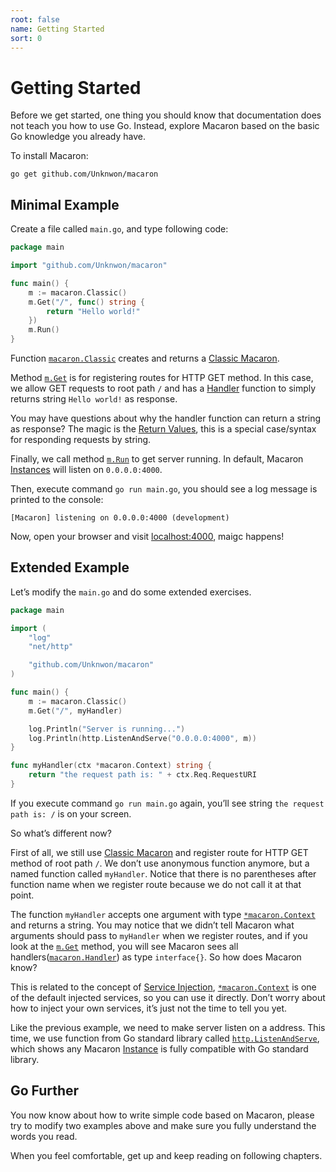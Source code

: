 ```yaml
---
root: false
name: Getting Started
sort: 0
---
```


# Getting Started 

Before we get started, one thing you should know that documentation does not teach you how to use Go. Instead, explore Macaron based on the basic Go knowledge you already have.

To install Macaron:

	go get github.com/Unknwon/macaron

## Minimal Example

Create a file called `main.go`, and type following code:

```go
package main

import "github.com/Unknwon/macaron"

func main() {
	m := macaron.Classic()
	m.Get("/", func() string {
		return "Hello world!"
	})
	m.Run()
}
```

Function [`macaron.Classic`](https://gowalker.org/github.com/Unknwon/macaron#Classic) creates and returns a [Classic Macaron](concepts#classic-macaron).

Method [`m.Get`](https://gowalker.org/github.com/Unknwon/macaron#Router_Get) is for registering routes for HTTP GET method. In this case, we allow GET requests to root path `/` and has a [Handler](concepts#handlers) function to simply returns string `Hello world!` as response.

You may have questions about why the handler function can return a string as response? The magic is the [Return Values](concepts#return-values), this is a special case/syntax for responding requests by string.

Finally, we call method [`m.Run`](https://gowalker.org/github.com/Unknwon/macaron#Macaron_Run) to get server running. In default, Macaron [Instances](concepts#instances) will listen on `0.0.0.0:4000`.

Then, execute command `go run main.go`, you should see a log message is printed to the console:

	[Macaron] listening on 0.0.0.0:4000 (development)

Now, open your browser and visit [localhost:4000](http://localhost:4000), maigc happens!

## Extended Example

Let’s modify the `main.go` and do some extended exercises.

```go
package main

import (
	"log"
	"net/http"

	"github.com/Unknwon/macaron"
)

func main() {
	m := macaron.Classic()
	m.Get("/", myHandler)

	log.Println("Server is running...")
	log.Println(http.ListenAndServe("0.0.0.0:4000", m))
}

func myHandler(ctx *macaron.Context) string {
	return "the request path is: " + ctx.Req.RequestURI
}
```

If you execute command `go run main.go` again, you’ll see string `the request path is: /` is on your screen.

So what’s different now? 

First of all, we still use [Classic Macaron](concepts#classic-macaron) and register route for HTTP GET method of root path `/`. We don’t use anonymous function anymore, but a named function called `myHandler`. Notice that there is no parentheses after function name when we register route because we do not call it at that point.

The function `myHandler` accepts one argument with type [`*macaron.Context`](../middlewares/core#context) and returns a string. You may notice that we didn’t tell Macaron what arguments should pass to `myHandler` when we register routes, and if you look at the [`m.Get`](https://gowalker.org/github.com/Unknwon/macaron#Router_Get) method, you will see Macaron sees all handlers([`macaron.Handler`](https://gowalker.org/github.com/Unknwon/macaron#Handler)) as type `interface{}`. So how does Macaron know?

This is related to the concept of [Service Injection](concepts#service-injection), [`*macaron.Context`](../middlewares/core#context) is one of the default injected services, so you can use it directly. Don’t worry about how to inject your own services, it’s just not the time to tell you yet.

Like the previous example, we need to make server listen on a address. This time, we use function from Go standard library called [`http.ListenAndServe`](https://gowalker.org/net/http#ListenAndServe), which shows any Macaron [Instance](concepts#instances) is fully compatible with Go standard library.

## Go Further

You now know about how to write simple code based on Macaron, please try to modify two examples above and make sure you fully understand the words you read.

When you feel comfortable, get up and keep reading on following chapters.